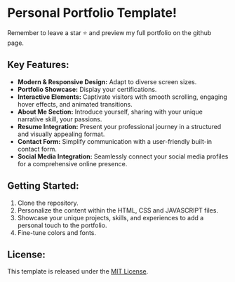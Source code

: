 # Personal Portfolio Template!

Remember to leave a star ⭐️ and preview my full portfolio on the github page.

## Key Features:

- **Modern & Responsive Design:** Adapt to diverse screen sizes.
- **Portfolio Showcase:** Display your certifications.
- **Interactive Elements:** Captivate visitors with smooth scrolling, engaging hover effects, and animated transitions.
- **About Me Section:** Introduce yourself, sharing with your unique narrative skill, your passions.
- **Resume Integration:** Present your professional journey in a structured and visually appealing format.
- **Contact Form:** Simplify communication with a user-friendly built-in contact form.
- **Social Media Integration:** Seamlessly connect your social media profiles for a comprehensive online presence.


## Getting Started:

1. Clone the repository.
2. Personalize the content within the HTML, CSS and JAVASCRIPT files.
3. Showcase your unique projects, skills, and experiences to add a personal touch to the portfolio.
4. Fine-tune colors and fonts.

## License:

This template is released under the [MIT License](LICENSE).
